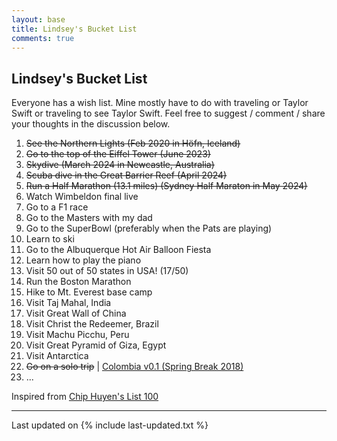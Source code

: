 ```yaml
---
layout: base
title: Lindsey's Bucket List
comments: true
---
```



## <i class="fa fa-chevron-right"></i>Lindsey's Bucket List
Everyone has a wish list. Mine mostly have to do with traveling or Taylor Swift or traveling to see Taylor Swift.
Feel free to suggest / comment / share your thoughts in the discussion below.

<ol>
    <li><del>See the Northern Lights<del> (Feb 2020 in Höfn, Iceland)</li>
    <li><del>Go to the top of the Eiffel Tower<del> (June 2023)</li>
    <li><del>Skydive<del> (March 2024 in Newcastle, Australia)</li>
    <li><del>Scuba dive in the Great Barrier Reef<del> (April 2024)</li>
    <li><del>Run a Half Marathon (13.1 miles)<del> (Sydney Half Maraton in May 2024)</li>
    <li>Watch Wimbeldon final live</li>
    <li>Go to a F1 race</li>
    <li>Go to the Masters with my dad</li>
    <li>Go to the SuperBowl (preferably when the Pats are playing)</li>
    <li>Learn to ski</li>
    <li>Go to the Albuquerque Hot Air Balloon Fiesta</li>
    <li>Learn how to play the piano</li>
    <li>Visit 50 out of 50 states in USA! (17/50)</li>
    <li>Run the Boston Marathon</li>
    <li>Hike to Mt. Everest base camp</li>
    <li>Visit Taj Mahal, India</li>
    <li>Visit Great Wall of China</li>
    <li>Visit Christ the Redeemer, Brazil</li>
    <li>Visit Machu Picchu, Peru</li>
    <li>Visit Great Pyramid of Giza, Egypt</li>
    <li>Visit Antarctica</li>
    <li><del>Go on a solo trip</del> | <a href="https://chai-bapat.medium.com/colombia-v0-1-a39a0df112f6" target="_blank">Colombia v0.1 (Spring Break 2018)</a></li>
    <li>...</li>
</ol>

Inspired from <a href="https://huyenchip.com/list-100/" target="_blank">Chip Huyen's List 100</a>

---

Last updated on {% include last-updated.txt %}
